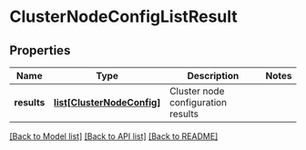 # ClusterNodeConfigListResult

## Properties
Name | Type | Description | Notes
------------ | ------------- | ------------- | -------------
**results** | [**list[ClusterNodeConfig]**](ClusterNodeConfig.md) | Cluster node configuration results | 

[[Back to Model list]](../README.md#documentation-for-models) [[Back to API list]](../README.md#documentation-for-api-endpoints) [[Back to README]](../README.md)

